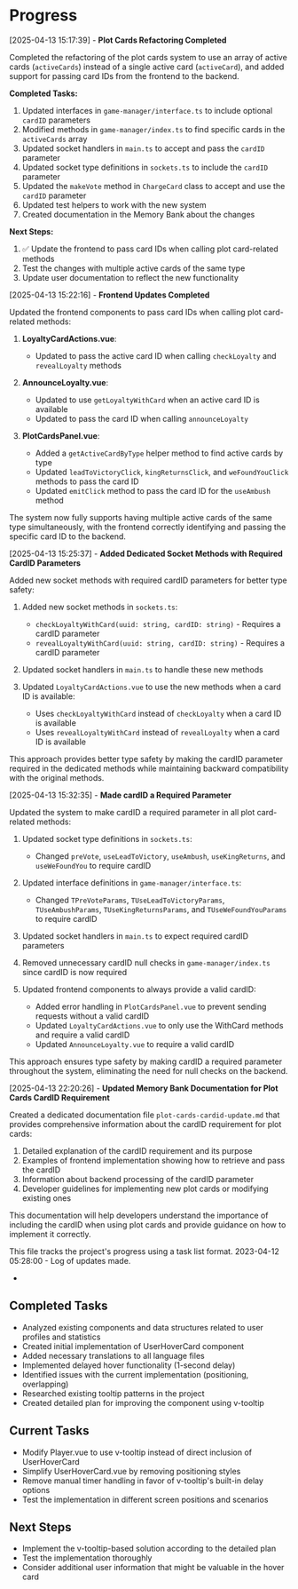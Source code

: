 # Progress

[2025-04-13 15:17:39] - **Plot Cards Refactoring Completed**

Completed the refactoring of the plot cards system to use an array of active cards (`activeCards`) instead of a single active card (`activeCard`), and added support for passing card IDs from the frontend to the backend.

**Completed Tasks:**

1. Updated interfaces in `game-manager/interface.ts` to include optional `cardID` parameters
2. Modified methods in `game-manager/index.ts` to find specific cards in the `activeCards` array
3. Updated socket handlers in `main.ts` to accept and pass the `cardID` parameter
4. Updated socket type definitions in `sockets.ts` to include the `cardID` parameter
5. Updated the `makeVote` method in `ChargeCard` class to accept and use the `cardID` parameter
6. Updated test helpers to work with the new system
7. Created documentation in the Memory Bank about the changes

**Next Steps:**

1. ✅ Update the frontend to pass card IDs when calling plot card-related methods
2. Test the changes with multiple active cards of the same type
3. Update user documentation to reflect the new functionality

[2025-04-13 15:22:16] - **Frontend Updates Completed**

Updated the frontend components to pass card IDs when calling plot card-related methods:

1. **LoyaltyCardActions.vue**:

   - Updated to pass the active card ID when calling `checkLoyalty` and `revealLoyalty` methods

2. **AnnounceLoyalty.vue**:

   - Updated to use `getLoyaltyWithCard` when an active card ID is available
   - Updated to pass the card ID when calling `announceLoyalty`

3. **PlotCardsPanel.vue**:
   - Added a `getActiveCardByType` helper method to find active cards by type
   - Updated `leadToVictoryClick`, `kingReturnsClick`, and `weFoundYouClick` methods to pass the card ID
   - Updated `emitClick` method to pass the card ID for the `useAmbush` method

The system now fully supports having multiple active cards of the same type simultaneously, with the frontend correctly identifying and passing the specific card ID to the backend.

[2025-04-13 15:25:37] - **Added Dedicated Socket Methods with Required CardID Parameters**

Added new socket methods with required cardID parameters for better type safety:

1. Added new socket methods in `sockets.ts`:

   - `checkLoyaltyWithCard(uuid: string, cardID: string)` - Requires a cardID parameter
   - `revealLoyaltyWithCard(uuid: string, cardID: string)` - Requires a cardID parameter

2. Updated socket handlers in `main.ts` to handle these new methods

3. Updated `LoyaltyCardActions.vue` to use the new methods when a card ID is available:
   - Uses `checkLoyaltyWithCard` instead of `checkLoyalty` when a card ID is available
   - Uses `revealLoyaltyWithCard` instead of `revealLoyalty` when a card ID is available

This approach provides better type safety by making the cardID parameter required in the dedicated methods while maintaining backward compatibility with the original methods.

[2025-04-13 15:32:35] - **Made cardID a Required Parameter**

Updated the system to make cardID a required parameter in all plot card-related methods:

1. Updated socket type definitions in `sockets.ts`:

   - Changed `preVote`, `useLeadToVictory`, `useAmbush`, `useKingReturns`, and `useWeFoundYou` to require cardID

2. Updated interface definitions in `game-manager/interface.ts`:

   - Changed `TPreVoteParams`, `TUseLeadToVictoryParams`, `TUseAmbushParams`, `TUseKingReturnsParams`, and `TUseWeFoundYouParams` to require cardID

3. Updated socket handlers in `main.ts` to expect required cardID parameters

4. Removed unnecessary cardID null checks in `game-manager/index.ts` since cardID is now required

5. Updated frontend components to always provide a valid cardID:
   - Added error handling in `PlotCardsPanel.vue` to prevent sending requests without a valid cardID
   - Updated `LoyaltyCardActions.vue` to only use the WithCard methods and require a valid cardID
   - Updated `AnnounceLoyalty.vue` to require a valid cardID

This approach ensures type safety by making cardID a required parameter throughout the system, eliminating the need for null checks on the backend.

[2025-04-13 22:20:26] - **Updated Memory Bank Documentation for Plot Cards CardID Requirement**

Created a dedicated documentation file `plot-cards-cardid-update.md` that provides comprehensive information about the cardID requirement for plot cards:

1. Detailed explanation of the cardID requirement and its purpose
2. Examples of frontend implementation showing how to retrieve and pass the cardID
3. Information about backend processing of the cardID parameter
4. Developer guidelines for implementing new plot cards or modifying existing ones

This documentation will help developers understand the importance of including the cardID when using plot cards and provide guidance on how to implement it correctly.

This file tracks the project's progress using a task list format.
2023-04-12 05:28:00 - Log of updates made.

-

## Completed Tasks

- Analyzed existing components and data structures related to user profiles and statistics
- Created initial implementation of UserHoverCard component
- Added necessary translations to all language files
- Implemented delayed hover functionality (1-second delay)
- Identified issues with the current implementation (positioning, overlapping)
- Researched existing tooltip patterns in the project
- Created detailed plan for improving the component using v-tooltip

## Current Tasks

- Modify Player.vue to use v-tooltip instead of direct inclusion of UserHoverCard
- Simplify UserHoverCard.vue by removing positioning styles
- Remove manual timer handling in favor of v-tooltip's built-in delay options
- Test the implementation in different screen positions and scenarios

## Next Steps

- Implement the v-tooltip-based solution according to the detailed plan
- Test the implementation thoroughly
- Consider additional user information that might be valuable in the hover card
